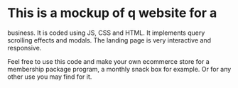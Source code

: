 # This is a mockup of q website for a 
business. It is coded using JS, CSS and HTML.
It implements query scrolling effects and modals. 
The landing page is very interactive and responsive.

Feel free to use this code and make your own ecommerce 
store for a membership package program, a monthly snack
box for example. Or for any other use you may find for it. 
